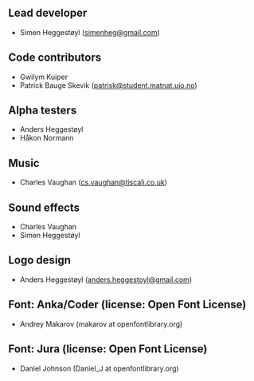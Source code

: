 ## Lead developer
* Simen Heggestøyl (simenheg@gmail.com)

## Code contributors
* Gwilym Kuiper
* Patrick Bauge Skevik (patrisk@student.matnat.uio.no)

## Alpha testers
* Anders Heggestøyl
* Håkon Normann

## Music
* Charles Vaughan (cs.vaughan@tiscali.co.uk)

## Sound effects
* Charles Vaughan
* Simen Heggestøyl

## Logo design
* Anders Heggestøyl (anders.heggestoyl@gmail.com)

## Font: Anka/Coder (license: Open Font License)
* Andrey Makarov (makarov at openfontlibrary.org)

## Font: Jura (license: Open Font License)
* Daniel Johnson (Daniel_J at openfontlibrary.org)
